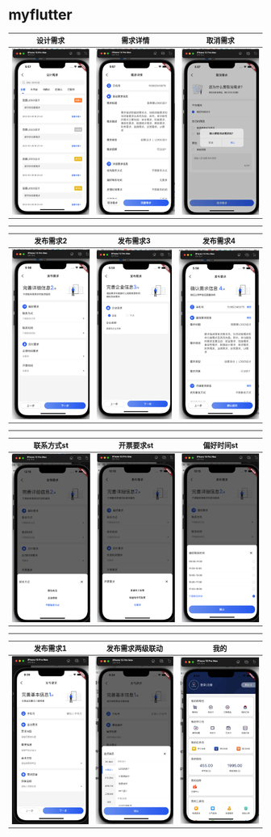 # myflutter


设计需求|需求详情|取消需求
------------ | ------------- | ------------|
![](./Snip20220512_17.png)|![](./Snip20220512_18.png)|![](./Snip20220512_19.png)



---
发布需求2|发布需求3|发布需求4
------------ | ------------- | ------------|
![](./Snip20220512_20.png)|![](./Snip20220512_21.png)|![](./Snip20220512_22.png)

---
联系方式st|开票要求st|偏好时间st
------------ | ------------- | ------------|
![](./Snip20220513_27.png)|![](./Snip20220513_28.png)|![](./Snip20220513_29.png)


---
发布需求1|发布需求两级联动|我的
------------ | ------------- | ------------|
![](./Snip20220520_5.png)|![](./Snip20220520_3.png)|![](./Snip20220520_4.png)